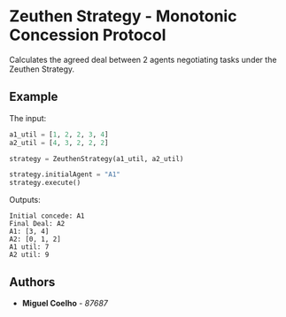 # Zeuthen Strategy - Monotonic Concession Protocol

Calculates the agreed deal between 2 agents negotiating tasks under the Zeuthen Strategy.

## Example

The input:
```python
a1_util = [1, 2, 2, 3, 4]
a2_util = [4, 3, 2, 2, 2]

strategy = ZeuthenStrategy(a1_util, a2_util)

strategy.initialAgent = "A1"
strategy.execute()
```

Outputs:

```
Initial concede: A1
Final Deal: A2
A1: [3, 4]
A2: [0, 1, 2]
A1 util: 7
A2 util: 9
```

## Authors

* **Miguel Coelho** - *87687*
